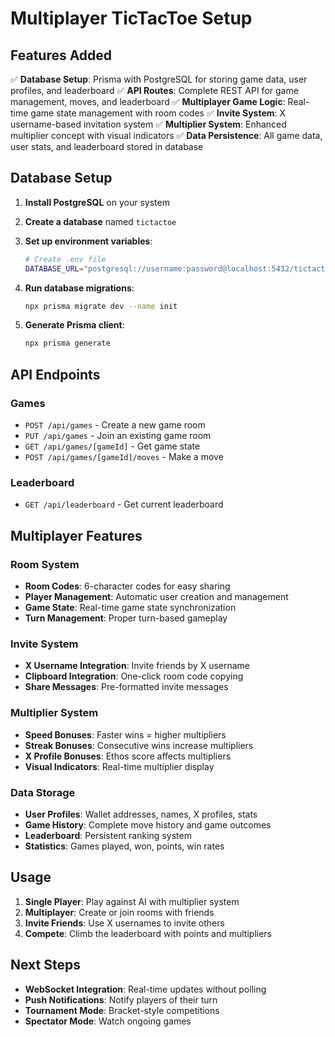 # Multiplayer TicTacToe Setup

## Features Added

✅ **Database Setup**: Prisma with PostgreSQL for storing game data, user profiles, and leaderboard
✅ **API Routes**: Complete REST API for game management, moves, and leaderboard
✅ **Multiplayer Game Logic**: Real-time game state management with room codes
✅ **Invite System**: X username-based invitation system
✅ **Multiplier System**: Enhanced multiplier concept with visual indicators
✅ **Data Persistence**: All game data, user stats, and leaderboard stored in database

## Database Setup

1. **Install PostgreSQL** on your system
2. **Create a database** named `tictactoe`
3. **Set up environment variables**:
   ```bash
   # Create .env file
   DATABASE_URL="postgresql://username:password@localhost:5432/tictactoe?schema=public"
   ```

4. **Run database migrations**:
   ```bash
   npx prisma migrate dev --name init
   ```

5. **Generate Prisma client**:
   ```bash
   npx prisma generate
   ```

## API Endpoints

### Games
- `POST /api/games` - Create a new game room
- `PUT /api/games` - Join an existing game room
- `GET /api/games/[gameId]` - Get game state
- `POST /api/games/[gameId]/moves` - Make a move

### Leaderboard
- `GET /api/leaderboard` - Get current leaderboard

## Multiplayer Features

### Room System
- **Room Codes**: 6-character codes for easy sharing
- **Player Management**: Automatic user creation and management
- **Game State**: Real-time game state synchronization
- **Turn Management**: Proper turn-based gameplay

### Invite System
- **X Username Integration**: Invite friends by X username
- **Clipboard Integration**: One-click room code copying
- **Share Messages**: Pre-formatted invite messages

### Multiplier System
- **Speed Bonuses**: Faster wins = higher multipliers
- **Streak Bonuses**: Consecutive wins increase multipliers
- **X Profile Bonuses**: Ethos score affects multipliers
- **Visual Indicators**: Real-time multiplier display

### Data Storage
- **User Profiles**: Wallet addresses, names, X profiles, stats
- **Game History**: Complete move history and game outcomes
- **Leaderboard**: Persistent ranking system
- **Statistics**: Games played, won, points, win rates

## Usage

1. **Single Player**: Play against AI with multiplier system
2. **Multiplayer**: Create or join rooms with friends
3. **Invite Friends**: Use X usernames to invite others
4. **Compete**: Climb the leaderboard with points and multipliers

## Next Steps

- **WebSocket Integration**: Real-time updates without polling
- **Push Notifications**: Notify players of their turn
- **Tournament Mode**: Bracket-style competitions
- **Spectator Mode**: Watch ongoing games
